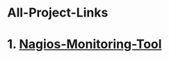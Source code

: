 # All-Project-Links

# 1. [Nagios-Monitoring-Tool](https://github.com/HackBugs/Nagios-Monitoring-Tool)
# 
# 
# 
# 
# 
# 
# 
# 
# 
# 
# 
